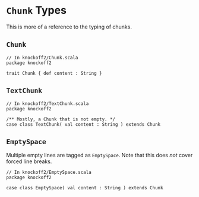 # `Chunk` Types #

This is more of a reference to the typing of chunks.


## `Chunk` ##

    // In knockoff2/Chunk.scala
    package knockoff2
    
    trait Chunk { def content : String }


## `TextChunk` ##

    // In knockoff2/TextChunk.scala
    package knockoff2
    
    /** Mostly, a Chunk that is not empty. */
    case class TextChunk( val content : String ) extends Chunk


## `EmptySpace` ##

Multiple empty lines are tagged as `EmptySpace`. Note that this does *not* cover
forced line breaks.

    // In knockoff2/EmptySpace.scala
    package knockoff2
    
    case class EmptySpace( val content : String ) extends Chunk

